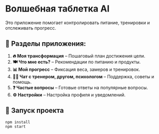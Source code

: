 # Волшебная таблетка AI

Это приложение помогает контролировать питание, тренировки и отслеживать прогресс.

## 📌 Разделы приложения:
1. **🔥 Моя трансформация** – Пошаговый план достижения цели.
2. **🍽 Что мне есть?** – Рекомендации по питанию и продукты.
3. **📊 Мой прогресс** – Фиксация веса, замеров и тренировок.
4. **🧑‍🏫 Чат с тренером, другом, психологом** – Поддержка, советы и помощь.
5. **❓ Частые вопросы** – Готовые ответы на популярные вопросы.
6. **⚙️ Настройки** – Настройка профиля и уведомлений.

## 🚀 Запуск проекта
```bash
npm install
npm start
